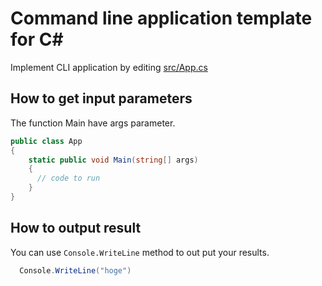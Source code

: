 # Command line application template for C#

Implement CLI application by editing [src/App.cs](src/App.cs)

## How to get input parameters
The function Main have args parameter.

```cs
public class App
{
    static public void Main(string[] args)
    {
      // code to run
    }
}
```

## How to output result
You can use `Console.WriteLine` method to out put your results.

```cs
  Console.WriteLine("hoge")
```
